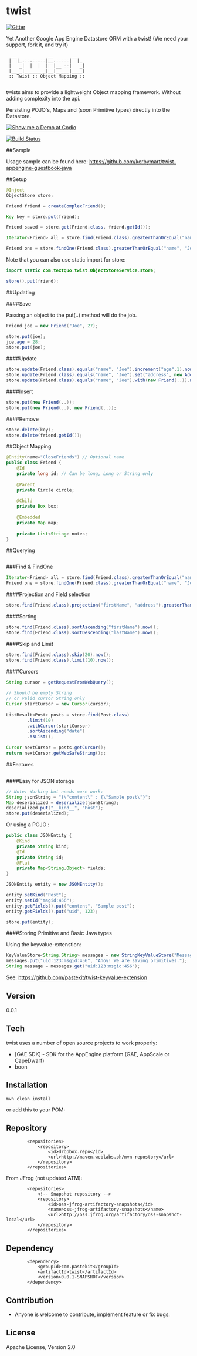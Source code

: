 twist
=====

[![Gitter](https://badges.gitter.im/Join%20Chat.svg)](https://gitter.im/pastekit/twist?utm_source=badge&utm_medium=badge&utm_campaign=pr-badge&utm_content=badge)

Yet Another Google App Engine Datastore ORM with a twist! (We need your support, fork it, and try it)

```
  __            __       __   
 |  |_.--.--.--|__.-----|  |_ 
 |   _|  |  |  |  |__ --|   _|
 |____|________|__|_____|____|
 :: Twist :: Object Mapping ::
                                
```
                                                           
twists aims to provide a lightweight Object mapping framework. Without adding complexity into the api.

Persisting POJO's, Maps and (soon Primitive types) directly into the Datastore.

[![Show me a Demo at Codio](https://codio-public.s3.amazonaws.com/sharing/demo-in-ide.png)](https://codio.com/kerbymart/twist)

[![Build Status](https://travis-ci.org/pastekit/twist.svg?branch=master)](https://travis-ci.org/pastekit/twist)

##Sample

Usage sample can be found here: https://github.com/kerbymart/twist-appengine-guestbook-java

##Setup

```java
@Inject
ObjectStore store;

Friend friend = createComplexFriend();

Key key = store.put(friend);

Friend saved = store.get(Friend.class, friend.getId()); 

Iterator<Friend> all = store.find(Friend.class).greaterThanOrEqual("name", "Joe").now();

Friend one = store.findOne(Friend.class).greaterThanOrEqual("name", "Joe").now();
```

Note that you can also use static import for store:

```java
import static com.textquo.twist.ObjectStoreService.store;

store().put(friend);
```

##Updating

####Save

Passing an object to the put(..) method will do the job.

```java
Friend joe = new Friend("Joe", 27);

store.put(joe);
joe.age = 28;
store.put(joe);
```

####Update
```java
store.update(Friend.class).equals("name", "Joe").increment("age",1).now();
store.update(Friend.class).equals("name", "Joe").set("address", new Address(...)).now();
store.update(Friend.class).equals("name", "Joe").with(new Friend(..)).now();
```

####Insert
```java
store.put(new Friend(..));
store.put(new Friend(..), new Friend(..));
```

####Remove
```java
store.delete(key);
store.delete(friend.getId());
```

##Object Mapping
```java
@Entity(name="CloseFriends") // Optional name
public class Friend {
    @Id
    private long id; // Can be long, Long or String only
    
    @Parent
    private Circle circle;
    
    @Child
    private Box box;
    
    @Embedded
    private Map map;
    
    private List<String> notes; 
}
```


##Querying
```java
```

###Find & FindOne
```java
Iterator<Friend> all = store.find(Friend.class).greaterThanOrEqual("name", "Joe").now();
Friend one = store.findOne(Friend.class).greaterThanOrEqual("name", "Joe").now();
```

####Projection and Field selection
```java
store.find(Friend.class).projection("firstName", "address").greaterThanOrEqual("name", "Joe").now();
```

####Sorting
```java
store.find(Friend.class).sortAscending("firstName").now();
store.find(Friend.class).sortDescending("lastName").now();
```

####Skip and Limit
```java
store.find(Friend.class).skip(20).now();
store.find(Friend.class).limit(10).now();
```
####Cursors

```java
String cursor = getRequestFromWebQuery();
	
// Should be empty String 
// or valid cursor String only
Cursor startCursor = new Cursor(cursor);
        
ListResult<Post> posts = store.find(Post.class)
       	.limit(10)
        .withCursor(startCursor) 
        .sortAscending("date")
        .asList();
                
Cursor nextCursor = posts.getCursor();
return nextCursor.getWebSafeString();;       
```

##Features
```java
```

####Easy for JSON storage

```java
// Note: Working but needs more work:
String jsonString = "{\"content\" : {\"Sample post\"}";
Map deserialized = deserialize(jsonString);
deserialized.put("__kind__", "Post");
store.put(deserialized);
```

Or using a POJO :

```java
public class JSONEntity {
    @Kind
    private String kind;
    @Id
    private String id;
    @Flat
    private Map<String,Object> fields;
}

JSONEntity entity = new JSONEntity();

entity.setKind("Post");
entity.setId("msgid:456");
entity.getFields().put("content", "Sample post");
entity.getFields().put("uid", 123);

store.put(entity);
```



####Storing Primitive and Basic Java types

Using the keyvalue-extenstion:
```java
KeyValueStore<String,String> messages = new StringKeyValueStore("Messages");
messages.put("uid:123:msgid:456", "Ahoy! We are saving primitives.");
String message = messages.get("uid:123:msgid:456");
```

See: https://github.com/pastekit/twist-keyvalue-extension




Version
-

0.0.1

Tech
-----------

twist uses a number of open source projects to work properly:

* [GAE SDK] - SDK for the AppEngine platform (GAE, AppScale or CapeDwarf)
* boon

Installation
--------------

```
mvn clean install
```

or add this to your POM:


Repository
--------------
```
        <repositories>
            <repository>
                <id>dropbox.repo</id>
                <url>http://maven.weblabs.ph/mvn-repostory</url>
            </repository>
        </repositories>
```

From JFrog (not updated ATM):

```
        <repositories>
            <!-- Snapshot repository -->
            <repository>
                <id>oss-jfrog-artifactory-snapshots</id>
                <name>oss-jfrog-artifactory-snapshots</name>
                <url>http://oss.jfrog.org/artifactory/oss-snapshot-local</url>
            </repository>
        </repositories>
```

Dependency
--------------

```
        <dependency>
		    <groupId>com.pastekit</groupId>
		    <artifactId>twist</artifactId>
		    <version>0.0.1-SNAPSHOT</version>
		</dependency>
```

Contribution
--------------

* Anyone is welcome to contribute,  implement feature or fix bugs.

License
-

Apache License, Version 2.0
